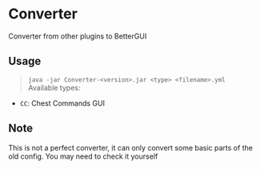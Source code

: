 # Converter
Converter from other plugins to BetterGUI

## Usage
> `java -jar Converter-<version>.jar <type> <filename>.yml` <br>
Available types:
* `CC`: Chest Commands GUI

## Note
This is not a perfect converter, it can only convert some basic parts of the old config.
You may need to check it yourself
